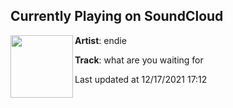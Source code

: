 ## Currently Playing on SoundCloud

[<img align="left" width="100" src="https://i1.sndcdn.com/artworks-I77wbA1VGTZK7BnM-OtgGxA-t500x500.jpg">](https://soundcloud.com/1endie/whatareyouwaitingfor)

**Artist**: endie 

**Track**: what are you waiting for

Last updated at 12/17/2021 17:12
